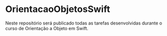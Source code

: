 # OrientacaoObjetosSwift
Neste repositório será publicado todas as tarefas desenvolvidas durante o curso de Orientação a Objeto em Swift.
